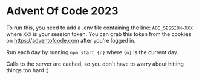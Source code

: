 # Advent Of Code 2023

To run this, you need to add a .env file containing the line:
`AOC_SESSION=XXX`
where `XXX` is your session token. You can grab this token from the cookies on https://adventofcode.com after you're logged in.

Run each day by running `npm start {n}` where `{n}` is the current day.

Calls to the server are cached, so you don't have to worry about hitting things too hard :)
